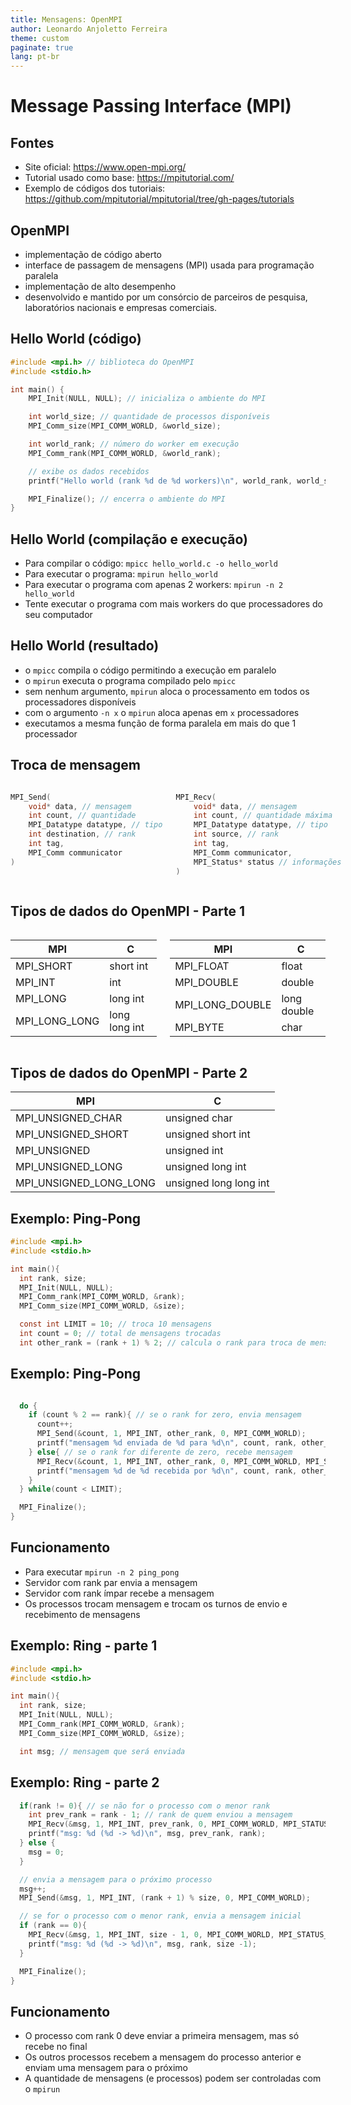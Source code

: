 ```yaml
---
title: Mensagens: OpenMPI
author: Leonardo Anjoletto Ferreira
theme: custom
paginate: true
lang: pt-br
---
```

<!-- headingDivider: 2 -->

<!--
_header: CC7261 - Sistemas Distribuídos
_footer: Leonardo Anjoletto Ferreira
_paginate: skip
-->

# Message Passing Interface (MPI)


## Fontes

- Site oficial: https://www.open-mpi.org/
- Tutorial usado como base: https://mpitutorial.com/
- Exemplo de códigos dos tutoriais: https://github.com/mpitutorial/mpitutorial/tree/gh-pages/tutorials

## OpenMPI

- implementação de código aberto
- interface de passagem de mensagens (MPI) usada para programação paralela
- implementação de alto desempenho
- desenvolvido e mantido por um consórcio de parceiros de pesquisa, laboratórios nacionais e empresas comerciais.

## Hello World (código)

```c
#include <mpi.h> // biblioteca do OpenMPI
#include <stdio.h>

int main() {
    MPI_Init(NULL, NULL); // inicializa o ambiente do MPI

    int world_size; // quantidade de processos disponíveis
    MPI_Comm_size(MPI_COMM_WORLD, &world_size);

    int world_rank; // número do worker em execução
    MPI_Comm_rank(MPI_COMM_WORLD, &world_rank);

    // exibe os dados recebidos
    printf("Hello world (rank %d de %d workers)\n", world_rank, world_size);

    MPI_Finalize(); // encerra o ambiente do MPI
}
```

## Hello World (compilação e execução)

- Para compilar o código: `mpicc hello_world.c -o hello_world`
- Para executar o programa: `mpirun hello_world`
- Para executar o programa com apenas 2 workers: `mpirun -n 2 hello_world`
- Tente executar o programa com mais workers do que processadores do seu computador

## Hello World (resultado)

- o `mpicc` compila o código permitindo a execução em paralelo
- o `mpirun` executa o programa compilado pelo `mpicc`
- sem nenhum argumento, `mpirun` aloca o processamento em todos os processadores disponíveis
- com o argumento `-n x` o `mpirun` aloca apenas em `x` processadores
- executamos a mesma função de forma paralela em mais do que 1 processador

## Troca de mensagem

<div class="columns">
<div>

```c
MPI_Send(
    void* data, // mensagem
    int count, // quantidade
    MPI_Datatype datatype, // tipo
    int destination, // rank
    int tag,
    MPI_Comm communicator
)
```

</div>
<div>

```c
MPI_Recv(
    void* data, // mensagem
    int count, // quantidade máxima
    MPI_Datatype datatype, // tipo
    int source, // rank
    int tag,
    MPI_Comm communicator,
    MPI_Status* status // informações
)
```

</div>
</div>

## Tipos de dados do OpenMPI - Parte 1

<div class="columns">
<div>

| MPI           | C             |
|---------------|---------------|
| MPI_SHORT     | short int     |
| MPI_INT       | int           |
| MPI_LONG      | long int      |
| MPI_LONG_LONG | long long int |
</div>
<div>

| MPI             | C           |
|-----------------|-------------|
| MPI_FLOAT       | float       |
| MPI_DOUBLE      | double      |
| MPI_LONG_DOUBLE | long double |
| MPI_BYTE        | char        |

</div>
</div>

## Tipos de dados do OpenMPI - Parte 2

| MPI                    | C                      |
|------------------------|------------------------|
| MPI_UNSIGNED_CHAR      | unsigned char          |
| MPI_UNSIGNED_SHORT     | unsigned short int     |
| MPI_UNSIGNED           | unsigned int           |
| MPI_UNSIGNED_LONG      | unsigned long int      |
| MPI_UNSIGNED_LONG_LONG | unsigned long long int |

## Exemplo: Ping-Pong

```c
#include <mpi.h>
#include <stdio.h>

int main(){
  int rank, size;
  MPI_Init(NULL, NULL);
  MPI_Comm_rank(MPI_COMM_WORLD, &rank);
  MPI_Comm_size(MPI_COMM_WORLD, &size);

  const int LIMIT = 10; // troca 10 mensagens
  int count = 0; // total de mensagens trocadas
  int other_rank = (rank + 1) % 2; // calcula o rank para troca de mensagem
```

## Exemplo: Ping-Pong

```c

  do {
    if (count % 2 == rank){ // se o rank for zero, envia mensagem
      count++;
      MPI_Send(&count, 1, MPI_INT, other_rank, 0, MPI_COMM_WORLD);
      printf("mensagem %d enviada de %d para %d\n", count, rank, other_rank);
    } else{ // se o rank for diferente de zero, recebe mensagem
      MPI_Recv(&count, 1, MPI_INT, other_rank, 0, MPI_COMM_WORLD, MPI_STATUS_IGNORE);
      printf("mensagem %d de %d recebida por %d\n", count, rank, other_rank);
    }
  } while(count < LIMIT);

  MPI_Finalize();
}
```

## Funcionamento
- Para executar `mpirun -n 2 ping_pong`
- Servidor com rank par envia a mensagem
- Servidor com rank ímpar recebe a mensagem
- Os processos trocam mensagem e trocam os turnos de envio e recebimento de mensagens

## Exemplo: Ring - parte 1

```c
#include <mpi.h>
#include <stdio.h>

int main(){
  int rank, size;
  MPI_Init(NULL, NULL);
  MPI_Comm_rank(MPI_COMM_WORLD, &rank);
  MPI_Comm_size(MPI_COMM_WORLD, &size);

  int msg; // mensagem que será enviada

```

## Exemplo: Ring - parte 2

```c
  if(rank != 0){ // se não for o processo com o menor rank
    int prev_rank = rank - 1; // rank de quem enviou a mensagem
    MPI_Recv(&msg, 1, MPI_INT, prev_rank, 0, MPI_COMM_WORLD, MPI_STATUS_IGNORE);
    printf("msg: %d (%d -> %d)\n", msg, prev_rank, rank);
  } else {
    msg = 0;
  }

  // envia a mensagem para o próximo processo
  msg++;
  MPI_Send(&msg, 1, MPI_INT, (rank + 1) % size, 0, MPI_COMM_WORLD);

  // se for o processo com o menor rank, envia a mensagem inicial
  if (rank == 0){
    MPI_Recv(&msg, 1, MPI_INT, size - 1, 0, MPI_COMM_WORLD, MPI_STATUS_IGNORE);
    printf("msg: %d (%d -> %d)\n", msg, rank, size -1);
  }

  MPI_Finalize();
}
```

## Funcionamento

- O processo com rank 0 deve enviar a primeira mensagem, mas só recebe no final
- Os outros processos recebem a mensagem do processo anterior e enviam uma mensagem para o próximo
- A quantidade de mensagens (e processos) podem ser controladas com o `mpirun`
